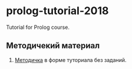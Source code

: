 # prolog-tutorial-2018
Tutorial for Prolog course.

## Методичекий материал

1. [Методичка](https://github.com/eugeneai/ais/blob/new-isu/ais.pdf) в форме туториала без заданий.
